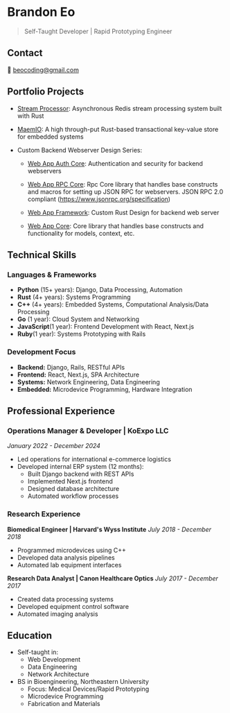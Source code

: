 # Brandon Eo
> Self-Taught Developer | Rapid Prototyping Engineer

## Contact
📧 beocoding@gmail.com

## Portfolio Projects
- [Stream Processor](https://github.com/eohyungk/async-redis): Asynchronous Redis stream processing system built with Rust
  
- [MaemIO](https://github.com/eohyungk/maemio): A high through-put Rust-based transactional key-value store for embedded systems
  
- Custom Backend Webserver Design Series:
  
  - [Web App Auth Core](https://github.com/eohyungk/webapp-auth): Authentication and security for backend webservers
    
  - [Web App RPC Core](https://github.com/eohyungk/webapp-rpc-framework): Rpc Core library that handles base constructs and macros for setting up JSON RPC for webservers.
    JSON RPC 2.0 compliant (https://www.jsonrpc.org/specification)
  
  - [Web App Framework](https://github.com/eohyungk/webapp-framework): Custom Rust Design for backend web server
    
  - [Web App Core](https://github.com/eohyungk/webapp-core): Core library that handles base constructs and functionality for models, context, etc.
    
## Technical Skills
### Languages & Frameworks
- **Python** (15+ years): Django, Data Processing, Automation
- **Rust** (4+ years): Systems Programming
- **C++** (4+ years): Embedded Systems, Computational Analysis/Data Processing
- **Go** (1 year): Cloud System and Networking
- **JavaScript**(1 year): Frontend Development with React, Next.js
- **Ruby**(1 year): Systems Prototyping with Rails

### Development Focus
- **Backend:** Django, Rails, RESTful APIs
- **Frontend:** React, Next.js, SPA Architecture
- **Systems:** Network Engineering, Data Engineering
- **Embedded:** Microdevice Programming, Hardware Integration

## Professional Experience
### Operations Manager & Developer | KoExpo LLC
*January 2022 - December 2024*
- Led operations for international e-commerce logistics
- Developed internal ERP system (12 months):
  - Built Django backend with REST APIs
  - Implemented Next.js frontend
  - Designed database architecture
  - Automated workflow processes

### Research Experience
**Biomedical Engineer | Harvard's Wyss Institute**
*July 2018 - December 2018*
- Programmed microdevices using C++
- Developed data analysis pipelines
- Automated lab equipment interfaces

**Research Data Analyst | Canon Healthcare Optics**
*July 2017 - December 2017*
- Created data processing systems
- Developed equipment control software
- Automated imaging analysis

## Education
- Self-taught in:
  - Web Development
  - Data Engineering
  - Network Architecture
- BS in Bioengineering, Northeastern University
  - Focus: Medical Devices/Rapid Prototyping
  - Microdevice Programming
  - Fabrication and Materials

